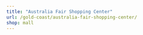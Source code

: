 ```yaml
---
title: "Australia Fair Shopping Center"
url: /gold-coast/australia-fair-shopping-center/
shop: mall
---
```

